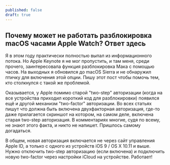 ```yaml
---
published: false
draft: true
---
```

## Почему может не работать разблокировка macOS часами Apple Watch? Ответ здесь

Я в этом году практически полностью выпал из информационного потока. Но Apple Keynote я не мог пропустить, и там меня, среди прочего, заинтересовала функция разблокировка Мака с помощью часов.
На выходных я обновился до macOS Sierra и не обнаружил птичку для включения этой опции. Пишу этот пост чтобы помочь тем, кто столкнулся с такой же проблемой.

Оказывается, у Apple помимо старой "two-step" авторизации (когда на все устройства приходил короткий код для разблокировки) появился ещё и другой механизм "two-factor" авторизации. Во всех статьях пишут что должна быть включена двухфакторная авторизация, где-то даже прилагается скриншот на котором, на самом деле, включена старая two-step авторизация. В комментариях многие, судя по всему, не знают этого факта, и никто не напишет. Пришлось самому догадаться.

В общем, новая авторизация включается не через сайт управления Apple ID, а только с одного из устройств iOS 9 / OS X 10.11 и выше. Нужно отключить two-step авторизацию (если включена) и подключить новую two-factor через настройки iCloud на устройстве. Работает!